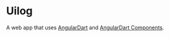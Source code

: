 # Uilog

A web app that uses [AngularDart](https://webdev.dartlang.org/angular) and
[AngularDart Components](https://webdev.dartlang.org/components).
 
